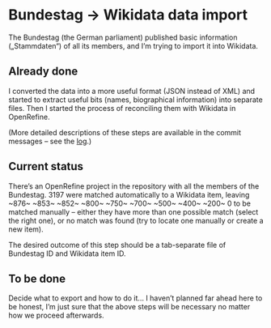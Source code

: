 # Bundestag → Wikidata data import

The Bundestag (the German parliament) published basic information („Stammdaten“) of all its members,
and I’m trying to import it into Wikidata.

## Already done

I converted the data into a more useful format (JSON instead of XML)
and started to extract useful bits (names, biographical information)
into separate files.
Then I started the process of reconciling them with Wikidata in OpenRefine.

(More detailed descriptions of these steps are available in the commit messages –
see the [log](../../commits).)

## Current status

There’s an OpenRefine project in the repository with all the members of the Bundestag.
3197 were matched automatically to a Wikidata item,
leaving ~876~ ~853~ ~852~ ~800~ ~750~ ~700~ ~500~ ~400~ ~200~ 0 to be matched manually –
either they have more than one possible match (select the right one),
or no match was found (try to locate one manually or create a new item).

The desired outcome of this step should be a tab-separate file of Bundestag ID and Wikidata item ID.

## To be done

Decide what to export and how to do it…
I haven’t planned far ahead here to be honest,
I’m just sure that the above steps will be necessary no matter how we proceed afterwards.
